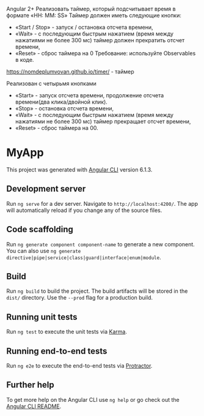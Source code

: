 Angular 2+
Реализовать таймер, который подсчитывает время в формате «HH: MM: SS»
Таймер должен иметь следующие кнопки:
* «Start / Stop» - запуск / остановка отсчета времени,
* «Wait» - с последующим быстрым нажатием (время между нажатиями не более 300 мс) таймер должен прекратить отсчет времени,
* «Reset» - сброс таймера на 0
Требование: используйте Observables в коде. 

https://nomdeplumvovan.github.io/timer/  - таймер

Реализован с четырьмя кнопками
* «Start» - запуск отсчета времени, продолжение отсчета времени(два клика/двойной клик).
* «Stop» - остановка отсчета времени,  
* «Wait» - с последующим быстрым нажатием (время между нажатиями не более 300 мс) таймер прекращает отсчет времени,
* «Reset» - сброс таймера на 00.


# MyApp

This project was generated with [Angular CLI](https://github.com/angular/angular-cli) version 6.1.3.

## Development server

Run `ng serve` for a dev server. Navigate to `http://localhost:4200/`. The app will automatically reload if you change any of the source files.

## Code scaffolding

Run `ng generate component component-name` to generate a new component. You can also use `ng generate directive|pipe|service|class|guard|interface|enum|module`.

## Build

Run `ng build` to build the project. The build artifacts will be stored in the `dist/` directory. Use the `--prod` flag for a production build.

## Running unit tests

Run `ng test` to execute the unit tests via [Karma](https://karma-runner.github.io).

## Running end-to-end tests

Run `ng e2e` to execute the end-to-end tests via [Protractor](http://www.protractortest.org/).

## Further help

To get more help on the Angular CLI use `ng help` or go check out the [Angular CLI README](https://github.com/angular/angular-cli/blob/master/README.md).
